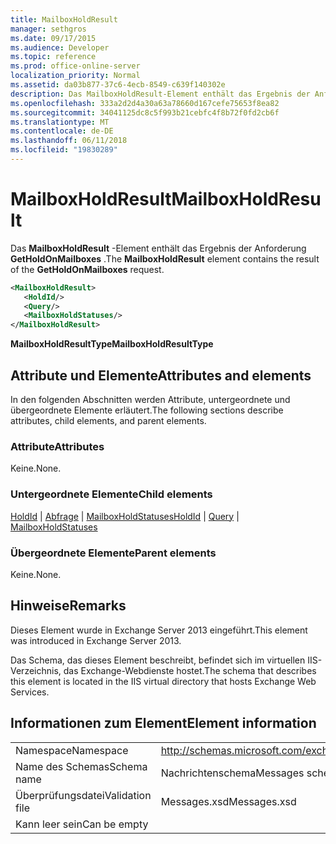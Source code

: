 ```yaml
---
title: MailboxHoldResult
manager: sethgros
ms.date: 09/17/2015
ms.audience: Developer
ms.topic: reference
ms.prod: office-online-server
localization_priority: Normal
ms.assetid: da03b877-37c6-4ecb-8549-c639f140302e
description: Das MailboxHoldResult-Element enthält das Ergebnis der Anforderung GetHoldOnMailboxes.
ms.openlocfilehash: 333a2d2d4a30a63a78660d167cefe75653f8ea82
ms.sourcegitcommit: 34041125dc8c5f993b21cebfc4f8b72f0fd2cb6f
ms.translationtype: MT
ms.contentlocale: de-DE
ms.lasthandoff: 06/11/2018
ms.locfileid: "19830289"
---
```

# <a name="mailboxholdresult"></a><span data-ttu-id="f3d33-103">MailboxHoldResult</span><span class="sxs-lookup"><span data-stu-id="f3d33-103">MailboxHoldResult</span></span>

<span data-ttu-id="f3d33-104">Das **MailboxHoldResult** -Element enthält das Ergebnis der Anforderung **GetHoldOnMailboxes** .</span><span class="sxs-lookup"><span data-stu-id="f3d33-104">The **MailboxHoldResult** element contains the result of the **GetHoldOnMailboxes** request.</span></span> 
  
```XML
<MailboxHoldResult>
   <HoldId/>
   <Query/>
   <MailboxHoldStatuses/>
</MailboxHoldResult>
```

<span data-ttu-id="f3d33-105">**MailboxHoldResultType**</span><span class="sxs-lookup"><span data-stu-id="f3d33-105">**MailboxHoldResultType**</span></span>

## <a name="attributes-and-elements"></a><span data-ttu-id="f3d33-106">Attribute und Elemente</span><span class="sxs-lookup"><span data-stu-id="f3d33-106">Attributes and elements</span></span>

<span data-ttu-id="f3d33-107">In den folgenden Abschnitten werden Attribute, untergeordnete und übergeordnete Elemente erläutert.</span><span class="sxs-lookup"><span data-stu-id="f3d33-107">The following sections describe attributes, child elements, and parent elements.</span></span>
  
### <a name="attributes"></a><span data-ttu-id="f3d33-108">Attribute</span><span class="sxs-lookup"><span data-stu-id="f3d33-108">Attributes</span></span>

<span data-ttu-id="f3d33-109">Keine.</span><span class="sxs-lookup"><span data-stu-id="f3d33-109">None.</span></span>
  
### <a name="child-elements"></a><span data-ttu-id="f3d33-110">Untergeordnete Elemente</span><span class="sxs-lookup"><span data-stu-id="f3d33-110">Child elements</span></span>

<span data-ttu-id="f3d33-111">[HoldId](holdid.md) | [Abfrage](query.md) | [MailboxHoldStatuses](mailboxholdstatuses.md)</span><span class="sxs-lookup"><span data-stu-id="f3d33-111">[HoldId](holdid.md) | [Query](query.md) | [MailboxHoldStatuses](mailboxholdstatuses.md)</span></span>
  
### <a name="parent-elements"></a><span data-ttu-id="f3d33-112">Übergeordnete Elemente</span><span class="sxs-lookup"><span data-stu-id="f3d33-112">Parent elements</span></span>

<span data-ttu-id="f3d33-113">Keine.</span><span class="sxs-lookup"><span data-stu-id="f3d33-113">None.</span></span>
  
## <a name="remarks"></a><span data-ttu-id="f3d33-114">Hinweise</span><span class="sxs-lookup"><span data-stu-id="f3d33-114">Remarks</span></span>

<span data-ttu-id="f3d33-115">Dieses Element wurde in Exchange Server 2013 eingeführt.</span><span class="sxs-lookup"><span data-stu-id="f3d33-115">This element was introduced in Exchange Server 2013.</span></span>
  
<span data-ttu-id="f3d33-116">Das Schema, das dieses Element beschreibt, befindet sich im virtuellen IIS-Verzeichnis, das Exchange-Webdienste hostet.</span><span class="sxs-lookup"><span data-stu-id="f3d33-116">The schema that describes this element is located in the IIS virtual directory that hosts Exchange Web Services.</span></span>
  
## <a name="element-information"></a><span data-ttu-id="f3d33-117">Informationen zum Element</span><span class="sxs-lookup"><span data-stu-id="f3d33-117">Element information</span></span>

|||
|:-----|:-----|
|<span data-ttu-id="f3d33-118">Namespace</span><span class="sxs-lookup"><span data-stu-id="f3d33-118">Namespace</span></span>  <br/> |http://schemas.microsoft.com/exchange/services/2006/messages  <br/> |
|<span data-ttu-id="f3d33-119">Name des Schemas</span><span class="sxs-lookup"><span data-stu-id="f3d33-119">Schema name</span></span>  <br/> |<span data-ttu-id="f3d33-120">Nachrichtenschema</span><span class="sxs-lookup"><span data-stu-id="f3d33-120">Messages schema</span></span>  <br/> |
|<span data-ttu-id="f3d33-121">Überprüfungsdatei</span><span class="sxs-lookup"><span data-stu-id="f3d33-121">Validation file</span></span>  <br/> |<span data-ttu-id="f3d33-122">Messages.xsd</span><span class="sxs-lookup"><span data-stu-id="f3d33-122">Messages.xsd</span></span>  <br/> |
|<span data-ttu-id="f3d33-123">Kann leer sein</span><span class="sxs-lookup"><span data-stu-id="f3d33-123">Can be empty</span></span>  <br/> ||
   

